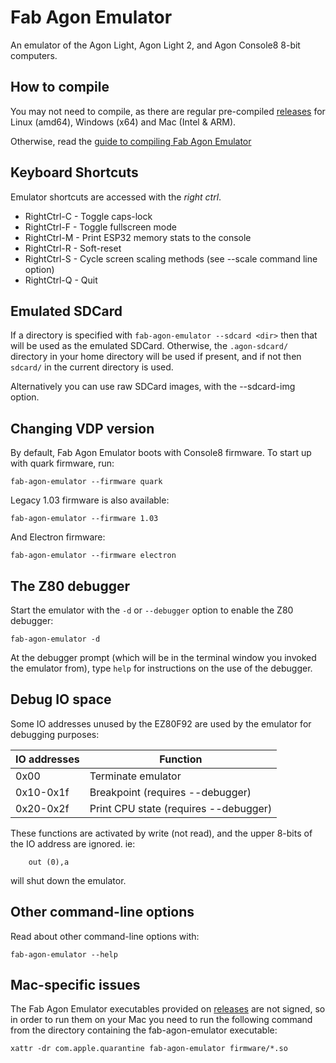 # Fab Agon Emulator

An emulator of the Agon Light, Agon Light 2, and Agon Console8 8-bit computers.

## How to compile

You may not need to compile, as there are regular pre-compiled
[releases](https://github.com/tomm/fab-agon-emulator/releases)
for Linux (amd64), Windows (x64) and Mac (Intel & ARM).

Otherwise, read the [guide to compiling Fab Agon Emulator](./docs/compiling.md)

## Keyboard Shortcuts

Emulator shortcuts are accessed with the *right ctrl*.

 * RightCtrl-C - Toggle caps-lock
 * RightCtrl-F - Toggle fullscreen mode
 * RightCtrl-M - Print ESP32 memory stats to the console
 * RightCtrl-R - Soft-reset
 * RightCtrl-S - Cycle screen scaling methods (see --scale command line option)
 * RightCtrl-Q - Quit

## Emulated SDCard

If a directory is specified with `fab-agon-emulator --sdcard <dir>` then that will
be used as the emulated SDCard. Otherwise, the `.agon-sdcard/` directory in your
home directory will be used if present, and if not then `sdcard/` in the current
directory is used.

Alternatively you can use raw SDCard images, with the --sdcard-img option.

## Changing VDP version

By default, Fab Agon Emulator boots with Console8 firmware. To start up
with quark firmware, run:

```
fab-agon-emulator --firmware quark
```

Legacy 1.03 firmware is also available:

```
fab-agon-emulator --firmware 1.03
```

And Electron firmware:

```
fab-agon-emulator --firmware electron
```

## The Z80 debugger

Start the emulator with the `-d` or `--debugger` option to enable the Z80
debugger:

```
fab-agon-emulator -d
```

At the debugger prompt (which will be in the terminal window you invoked the
emulator from), type `help` for instructions on the use of the debugger.

## Debug IO space

Some IO addresses unused by the EZ80F92 are used by the emulator for debugging
purposes:

| IO addresses  | Function                              |
| ------------- | ------------------------------------- |
| 0x00          | Terminate emulator                    |
| 0x10-0x1f     | Breakpoint (requires --debugger)      |
| 0x20-0x2f     | Print CPU state (requires --debugger) |

These functions are activated by write (not read), and the upper 8-bits of the
IO address are ignored. ie:

```
	out (0),a
```

will shut down the emulator.

## Other command-line options

Read about other command-line options with:

```
fab-agon-emulator --help
```

## Mac-specific issues

The Fab Agon Emulator executables provided on [releases](https://github.com/tomm/fab-agon-emulator/releases)
are not signed, so in order to run them on your Mac you need to run the following command from
the directory containing the fab-agon-emulator executable:

```
xattr -dr com.apple.quarantine fab-agon-emulator firmware/*.so
```
